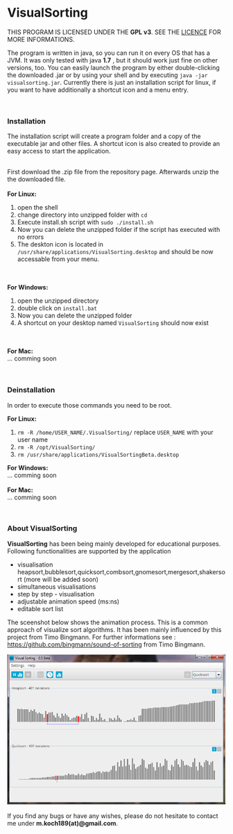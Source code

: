 VisualSorting
=============

THIS PROGRAM IS LICENSED UNDER THE <b>GPL v3</b>. SEE THE <a href="https://github.com/Maurice189/VisualSorting/blob/master/LICENCE.txt">LICENCE</a> FOR MORE INFORMATIONS.


The program is written in java, so you can run it on every OS that has a JVM.
It was only tested with java <b>1.7</b> , but it should work just fine on other versions, too. You can
easily launch the program by either double-clicking the downloaded .jar or by using your shell and by executing 
`java -jar visualsorting.jar`.
Currently there is just an installation script for linux, if you want to have additionally a shortcut icon and a menu entry.

<br /><h3>Installation</h3>
The installation script will create 
a program folder and a copy of the executable jar and other files. 
A shortcut icon is also created to provide an easy access to start the application.<br /><br />

First download the .zip file from the repository page.
Afterwards unzip the the downloaded file.
<br /><br /><b>For Linux:</b><br />

  1. open the shell
  2. change directory into unzipped folder with `cd`<br />
  3. Execute install.sh script with `sudo ./install.sh`<br />
  4. Now you can delete the unzipped folder if the script has executed with no errors<br />
  5. The deskton icon is located in `/usr/share/applications/VisualSorting.desktop` and should be now accessable from      your menu.

<br /><br /><b>For Windows:</b><br />

  1. open the unzipped directory<br />
  2. double click on `install.bat`<br />
  3. Now you can delete the unzipped folder<br />
  4. A shortcut on your desktop named `VisualSorting` should now exist



<br /><br /><b>For Mac:</b><br />
  ... comming soon


<br /><h3>Deinstallation</h3>
In order to execute those commands you need to be root.<br />

<b>For Linux:</b><br />

 1. `rm -R /home/USER_NAME/.VisualSorting/` replace `USER_NAME` with your user name
 2. `rm -R /opt/VisualSorting/`
 3. `rm /usr/share/applications/VisualSortingBeta.desktop`

<b>For Windows:</b><br />
... comming soon
<br /><br /><b>For Mac:</b><br />
... comming soon

<br /><h3>About VisualSorting</h3>

<b>VisualSorting</b> has been being mainly developed for educational purposes.<br /> 
Following functionalities are supported by the application

<ul>
<li>visualisation heapsort,bubblesort,quicksort,combsort,gnomesort,mergesort,shakersort (more will be added soon)</li>
<li>simultaneous visualisations</li>
<li>step by step - visualisation</li>
<li>adjustable animation speed (ms:ns)</li>
<li>editable sort list</li>
</ul>


The sceenshot below shows the animation process. This is a common approach of visualize sort algorithms. It has been mainly influenced by this project from Timo Bingmann. 
For further informations see : https://github.com/bingmann/sound-of-sorting from Timo Bingmann. 

<p><img src="https://raw.githubusercontent.com/Maurice189/VisualSorting/master/screenshot_VisualSorting.png" alt="screenshot"></img></p>

If you find any bugs or have any wishes, please do not hesitate to contact me under 
<b>m.koch189(at)@gmail.com</b>. <br /> <br /> 

